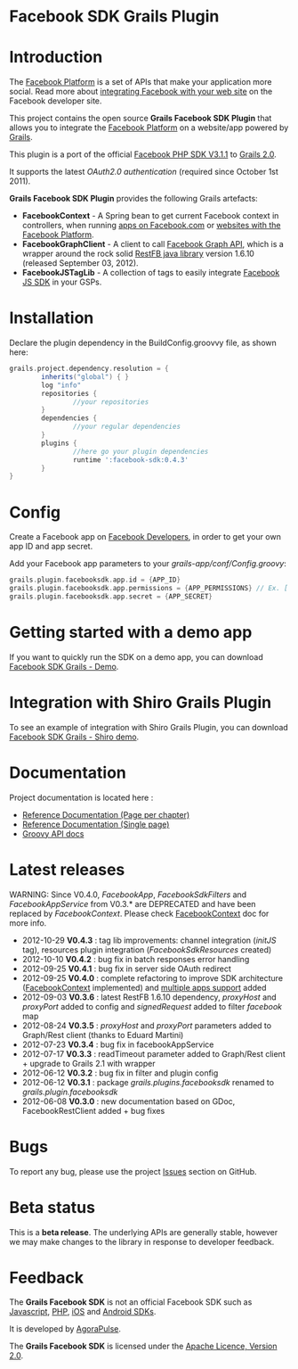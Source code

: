 Facebook SDK Grails Plugin
==========================

# Introduction

The [Facebook Platform](http://developers.facebook.com/) is a set of APIs that make your application more social. Read more about [integrating Facebook with your web site](http://developers.facebook.com/docs/guides/web) on the Facebook developer site.

This project contains the open source **Grails Facebook SDK Plugin** that allows you to integrate the [Facebook Platform](http://developers.facebook.com/) on a website/app powered by [Grails](http://grails.org).

This plugin is a port of the official [Facebook PHP SDK V3.1.1](http://github.com/facebook/facebook-php-sdk) to [Grails 2.0](http://grails.org).

It supports the latest *OAuth2.0 authentication* (required since October 1st 2011).

**Grails Facebook SDK Plugin** provides the following Grails artefacts:

* **FacebookContext** - A Spring bean to get current Facebook context in controllers, when running [apps on Facebook.com](http://developers.facebook.com/docs/guides/canvas/) or [websites with the Facebook Platform](http://developers.facebook.com/docs/guides/web).
* **FacebookGraphClient** - A client to call [Facebook Graph API](http://developers.facebook.com/docs/reference/api/), which is a wrapper around the rock solid [RestFB java library](http://restfb.com/) version 1.6.10 (released September 03, 2012).
* **FacebookJSTagLib** - A collection of tags to easily integrate [Facebook JS SDK](http://developers.facebook.com/docs/reference/javascript/) in your GSPs.


# Installation

Declare the plugin dependency in the BuildConfig.groovvy file, as shown here:

```groovy
grails.project.dependency.resolution = {
		inherits("global") { }
		log "info"
		repositories {
				//your repositories
		}
		dependencies {
				//your regular dependencies
		}
		plugins {
				//here go your plugin dependencies
				runtime ':facebook-sdk:0.4.3'
		}
}
```


# Config

Create a Facebook app on [Facebook Developers](https://developers.facebook.com/apps), in order to get your own app ID and app secret.

Add your Facebook app parameters to your _grails-app/conf/Config.groovy_:

```groovy
grails.plugin.facebooksdk.app.id = {APP_ID}
grails.plugin.facebooksdk.app.permissions = {APP_PERMISSIONS} // Ex. ['email','user_photos']
grails.plugin.facebooksdk.app.secret = {APP_SECRET}
```

# Getting started with a demo app

If you want to quickly run the SDK on a demo app, you can download [Facebook SDK Grails - Demo](https://github.com/benorama/grails-facebook-sdk-demo).


# Integration with Shiro Grails Plugin

To see an example of integration with Shiro Grails Plugin, you can download [Facebook SDK Grails - Shiro demo](https://github.com/benorama/grails-facebook-sdk-demo-shiro).


# Documentation

Project documentation is located here :

* [Reference Documentation (Page per chapter)](http://benorama.github.com/grails-facebook-sdk/guide)
* [Reference Documentation (Single page)](http://benorama.github.com/grails-facebook-sdk/guide/single.html)
* [Groovy API docs](http://benorama.github.com/grails-facebook-sdk/gapi/)

# Latest releases

WARNING: Since V0.4.0, _FacebookApp_, _FacebookSdkFilters_ and _FacebookAppService_ from V0.3.* are DEPRECATED and have been replaced by _FacebookContext_.
Please check [FacebookContext](http://benorama.github.com/grails-facebook-sdk/guide/facebookContext.html) doc for more info.

* 2012-10-29 **V0.4.3** : tag lib improvements: channel integration (_initJS_ tag), resources plugin integration (_FacebookSdkResources_ created)
* 2012-10-10 **V0.4.2** : bug fix in batch responses error handling
* 2012-09-25 **V0.4.1** : bug fix in server side OAuth redirect
* 2012-09-25 **V0.4.0** : complete refactoring to improve SDK architecture ([FacebookContext](http://benorama.github.com/grails-facebook-sdk/guide/facebookContext.html) implemented) and [multiple apps support](http://benorama.github.com/grails-facebook-sdk/guide/configuration.html) added
* 2012-09-03 **V0.3.6** : latest RestFB 1.6.10 dependency, _proxyHost_ and _proxyPort_ added to config and _signedRequest_ added to filter _facebook_ map
* 2012-08-24 **V0.3.5** : _proxyHost_ and _proxyPort_ parameters added to Graph/Rest client (thanks to Eduard Martini)
* 2012-07-23 **V0.3.4** : bug fix in facebookAppService
* 2012-07-17 **V0.3.3** : readTimeout parameter added to Graph/Rest client + upgrade to Grails 2.1 with wrapper
* 2012-06-12 **V0.3.2** : bug fix in filter and plugin config
* 2012-06-12 **V0.3.1** : package _grails.plugins.facebooksdk_ renamed to _grails.plugin.facebooksdk_
* 2012-06-08 **V0.3.0** : new documentation based on GDoc, FacebookRestClient added + bug fixes


# Bugs

To report any bug, please use the project [Issues](http://github.com/benorama/grails-facebook-sdk/issues) section on GitHub.

# Beta status

This is a **beta release**.
The underlying APIs are generally stable, however we may make changes to the library in response to developer feedback.

# Feedback

The **Grails Facebook SDK** is not an official Facebook SDK such as [Javascript](http://developers.facebook.com/docs/reference/javascript/), [PHP](http://github.com/facebook/facebook-php-sdk), [iOS](http://github.com/facebook/facebook-ios-sdk/) and [Android SDKs](http://github.com/facebook/facebook-android-sdk).

It is developed by [AgoraPulse](http://www.agorapulse.com).

The **Grails Facebook SDK** is licensed under the [Apache Licence, Version 2.0](http://www.apache.org/licenses/LICENSE-2.0.html).
